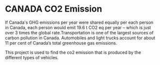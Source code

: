 
# CANADA CO2 Emission
If Canada's GHG emissions per year were shared equally per each person in Canada, each person would emit 19.6 t CO2 eq per year – which is just over 3 times the global rate.Transportation is one of the largest sources of carbon pollution in Canada. Automobiles and light trucks account for about 11 per cent of Canada’s total greenhouse gas emissions.


This project is used to find the co2 emission that is produced by the different types of vehicles.
